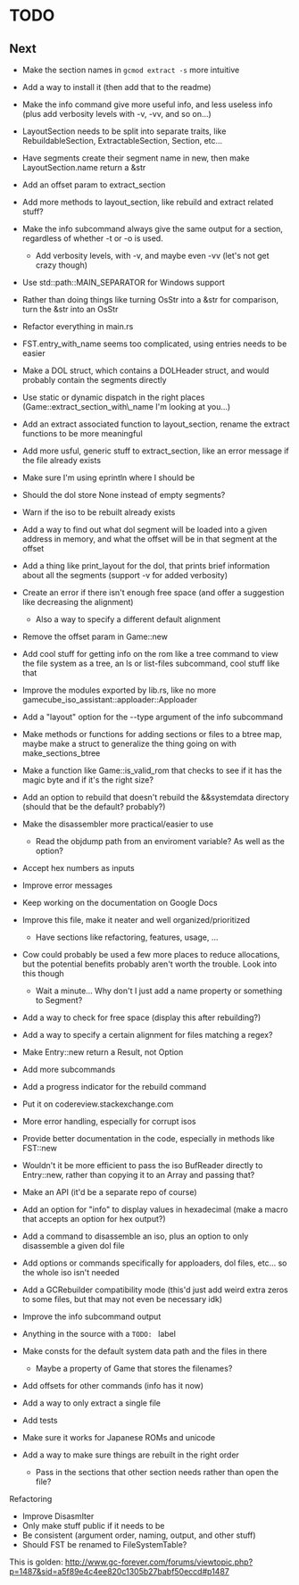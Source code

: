 # TODO

## Next

* Make the section names in `gcmod extract -s` more intuitive
* Add a way to install it (then add that to the readme)
* Make the info command give more useful info, and less useless info (plus add verbosity levels with -v, -vv, and so on...)
* LayoutSection needs to be split into separate traits, like RebuildableSection, ExtractableSection, Section, etc...
* Have segments create their segment name in new, then make LayoutSection.name return a &str
* Add an offset param to extract\_section
* Add more methods to layout\_section, like rebuild and extract related stuff?
* Make the info subcommand always give the same output for a section, regardless of whether -t or -o is used.
	 * Add verbosity levels, with -v, and maybe even -vv (let's not get crazy though)
* Use std::path::MAIN\_SEPARATOR for Windows support
* Rather than doing things like turning OsStr into a &str for comparison, turn the &str into an OsStr
* Refactor everything in main.rs
* FST.entry\_with\_name seems too complicated, using entries needs to be easier
* Make a DOL struct, which contains a DOLHeader struct, and would probably contain the segments directly
* Use static or dynamic dispatch in the right places (Game::extract\_section\_with\\_name I'm looking at you...)
* Add an extract associated function to layout_section, rename the extract functions to be more meaningful
* Add more usful, generic stuff to extract\_section, like an error message if the file already exists
* Make sure I'm using eprintln where I should be

* Should the dol store None instead of empty segments?
* Warn if the iso to be rebuilt already exists
* Add a way to find out what dol segment will be loaded into a given address in memory, and what the offset will be in that segment at the offset
* Add a thing like print\_layout for the dol, that prints brief information about all the segments (support -v for added verbosity)
* Create an error if there isn't enough free space (and offer a suggestion like decreasing the alignment)
	* Also a way to specify a different default alignment
* Remove the offset param in Game::new
* Add cool stuff for getting info on the rom like a tree command to view the file system as a tree, an ls or list-files subcommand, cool stuff like that
* Improve the modules exported by lib.rs, like no more gamecube\_iso\_assistant::apploader::Apploader
* Add a "layout" option for the --type argument of the info subcommand
* Make methods or functions for adding sections or files to a btree map, maybe make a struct to generalize the thing going on with make\_sections\_btree
* Make a function like Game::is\_valid\_rom that checks to see if it has the magic byte and if it's the right size?
* Add an option to rebuild that doesn't rebuild the &&systemdata directory (should that be the default? probably?)
* Make the disassembler more practical/easier to use
	* Read the objdump path from an enviroment variable? As well as the option?
* Accept hex numbers as inputs
* Improve error messages

* Keep working on the documentation on Google Docs
* Improve this file, make it neater and well organized/prioritized
	* Have sections like refactoring, features, usage, ...
* Cow could probably be used a few more places to reduce allocations, but the potential benefits probably aren't worth the trouble. Look into this though
	* Wait a minute... Why don't I just add a name property or something to Segment?
* Add a way to check for free space (display this after rebuilding?)
* Add a way to specify a certain alignment for files matching a regex?
* Make Entry::new return a Result, not Option
* Add more subcommands
* Add a progress indicator for the rebuild command
* Put it on codereview.stackexchange.com
* More error handling, especially for corrupt isos
* Provide better documentation in the code, especially in methods like FST::new
* Wouldn't it be more efficient to pass the iso BufReader directly to Entry::new, rather than copying it to an Array and passing that?
* Make an API (it'd be a separate repo of course)
* Add an option for "info" to display values in hexadecimal (make a macro that accepts an option for hex output?)
* Add a command to disassemble an iso, plus an option to only disassemble a given dol file
* Add options or commands specifically for apploaders, dol files, etc... so the whole iso isn't needed
* Add a GCRebuilder compatibility mode (this'd just add weird extra zeros to some files, but that may not even be necessary idk)
* Improve the info subcommand output
* Anything in the source with a `TODO: ` label
* Make consts for the default system data path and the files in there
	* Maybe a property of Game that stores the filenames?
* Add offsets for other commands (info has it now)
* Add a way to only extract a single file
* Add tests
* Make sure it works for Japanese ROMs and unicode
* Add a way to make sure things are rebuilt in the right order
	* Pass in the sections that other section needs rather than open the file?

Refactoring
* Improve DisasmIter
* Only make stuff public if it needs to be
* Be consistent (argument order, naming, output, and other stuff)
* Should FST be renamed to FileSystemTable?

This is golden:
http://www.gc-forever.com/forums/viewtopic.php?p=1487&sid=a5f89e4c4ee820c1305b27babf50eccd#p1487

